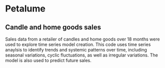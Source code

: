 # Petalume
## Candle and home goods sales
Sales data from a retailer of candles and home goods over 18 months were used to explore time series model creation. This code uses time series anaylsis to identify trends and systemic patterns over time, including seasonal variations, cyclic fluctuations, as well as irregular variations. The model is also used to predict future sales.
